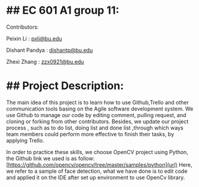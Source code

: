 # **## EC 601 A1 group 11:**

Contributors:

Peixin Li : pxli@bu.edu

Dishant Pandya : dishantp@bu.edu

Zhexi Zhang : zzx0921@bu.edu

# **## Project Description:**

The main idea of this project is to learn how to use Github,Trello and other communication tools
basing on the Agile software development system. We use Github to manage our code by editing
comment, pulling request, and cloning or forking from other contributors. Besides, we update our
project process , such as to do list, doing list and done list ,through which ways team members could
perform more effective to finish their tasks, by applying Trello.

In order to practice these skills, we choose OpenCV project using Python, the Github link we used is
as follow: [https://github.com/opencv/opencv/tree/master/samples/python](url)
Here, we refer to a
sample of face detection, what we have done is to edit code and applied it on the IDE after set up
environment to use OpenCv library.
